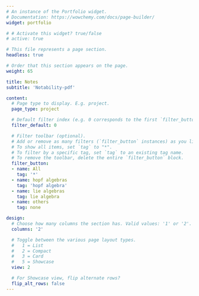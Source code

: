 ```yaml
---
# An instance of the Portfolio widget.
# Documentation: https://wowchemy.com/docs/page-builder/
widget: portfolio

# # Activate this widget? true/false
# active: true

# This file represents a page section.
headless: true

# Order that this section appears on the page.
weight: 65

title: Notes
subtitle: 'Notability-pdf'

content:
  # Page type to display. E.g. project.
  page_type: project

  # Default filter index (e.g. 0 corresponds to the first `filter_button` instance below).
  filter_default: 0

  # Filter toolbar (optional).
  # Add or remove as many filters (`filter_button` instances) as you like.
  # To show all items, set `tag` to "*".
  # To filter by a specific tag, set `tag` to an existing tag name.
  # To remove the toolbar, delete the entire `filter_button` block.
  filter_button:
  - name: All
    tag: '*'
  - name: hopf algebras
    tag: 'hopf algebra'
  - name: lie algebras
    tag: lie algebra
  - name: others
    tag: none

design:
  # Choose how many columns the section has. Valid values: '1' or '2'.
  columns: '2'

  # Toggle between the various page layout types.
  #   1 = List
  #   2 = Compact
  #   3 = Card
  #   5 = Showcase
  view: 2

  # For Showcase view, flip alternate rows?
  flip_alt_rows: false
---
```


